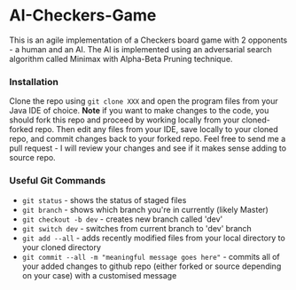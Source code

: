 # AI-Checkers-Game
This is an agile implementation of a Checkers board game with 2 opponents - a human and an AI. The AI is implemented using an adversarial search algorithm called Minimax with Alpha-Beta Pruning technique.

### Installation
Clone the repo using `git clone XXX` and open the program files from your Java IDE of choice. **Note** if you want to make changes to the code, you should fork this repo and proceed by working locally from your cloned-forked repo. Then edit any files from your IDE, save locally to your cloned repo, and commit changes back to your forked repo. Feel free to send me a pull request - I will review your changes and see if it makes sense adding to source repo.

### Useful Git Commands
- `git status` - shows the status of staged files
- `git branch` - shows which branch you're in currently (likely Master)
- `git checkout -b dev` - creates new branch called 'dev'
- `git switch dev` - switches from current branch to 'dev' branch
- `git add --all` - adds recently modified files from your local directory to your cloned directory
- `git commit --all -m "meaningful message goes here"` - commits all of your added changes to github repo (either forked or source depending on your case) with a customised message
